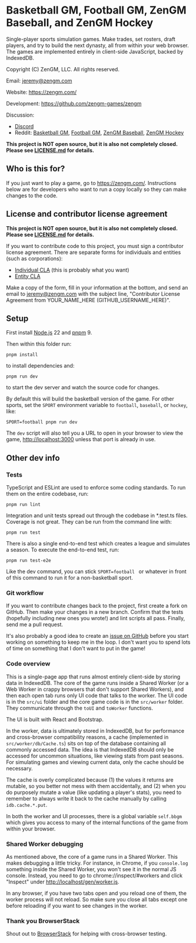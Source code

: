 # Basketball GM, Football GM, ZenGM Baseball, and ZenGM Hockey

Single-player sports simulation games. Make trades, set rosters, draft players,
and try to build the next dynasty, all from within your web browser. The games
are implemented entirely in client-side JavaScript, backed by IndexedDB.

Copyright (C) ZenGM, LLC. All rights reserved.

Email: <jeremy@zengm.com>

Website: <https://zengm.com/>

Development: <https://github.com/zengm-games/zengm>

Discussion:

* [Discord](https://zengm.com/discord/)
* Reddit: [Basketball GM](https://www.reddit.com/r/BasketballGM/),
[Football GM](https://www.reddit.com/r/Football_GM/),
[ZenGM Baseball](https://www.reddit.com/r/ZenGMBaseball/),
[ZenGM Hockey](https://www.reddit.com/r/ZenGMHockey/)

**This project is NOT open source, but it is also not completely closed. Please
see [LICENSE.md](LICENSE.md) for details.**

## Who is this for?

If you just want to play a game, go to <https://zengm.com/>. Instructions below
are for developers who want to run a copy locally so they can make changes to
the code.

## License and contributor license agreement

**This project is NOT open source, but it is also not completely closed. Please
see [LICENSE.md](LICENSE.md) for details.**

If you want to contribute code to this project, you must sign a contributor
license agreement. There are separate forms for individuals and entities (such
as corporations):

* [Individual CLA](CLA-individual.md) (this is probably what you want)
* [Entity CLA](CLA-entity.md)

Make a copy of the form, fill in your information at the bottom, and send an
email to jeremy@zengm.com with the subject line, "Contributor License Agreement
from YOUR_NAME_HERE (GITHUB_USERNAME_HERE)".

## Setup 

First install [Node.js](https://nodejs.org/) 22 and [pnpm](https://pnpm.io/) 9.

Then within this folder run:

    pnpm install

to install dependencies and:

    pnpm run dev

to start the dev server and watch the source code for changes.

By default this will build the basketball version of the game. For other sports,
set the `SPORT` environment variable to `football`, `baseball`, or `hockey`,
like:

    SPORT=football pnpm run dev

The `dev` script will also tell you a URL to open in your browser to view the
game, <http://localhost:3000> unless that port is already in use.

## Other dev info

### Tests

TypeScript and ESLint are used to enforce some coding standards. To run them on
the entire codebase, run:

    pnpm run lint

Integration and unit tests spread out through the codebase in *.test.ts files.
Coverage is not great. They can be run from the command line with:

    pnpm run test

There is also a single end-to-end test which creates a league and simulates a
season. To execute the end-to-end test, run:

    pnpm run test-e2e

Like the dev command, you can stick `SPORT=football ` or whatever in front of
this command to run it for a non-basketball sport.

### Git workflow

If you want to contribute changes back to the project, first create a fork on
GitHub. Then make your changes in a new branch. Confirm that the tests
(hopefully including new ones you wrote!) and lint scripts all pass. Finally,
send me a pull request.

It's also probably a good idea to create an [issue on
GitHub](https://github.com/zengm-games/zengm/issues) before you start working
on something to keep me in the loop. I don't want you to spend lots of time on
something that I don't want to put in the game!

### Code overview

This is a single-page app that runs almost entirely client-side by storing data
in IndexedDB. The core of the game runs inside a Shared Worker (or a Web Worker
in crappy browsers that don't support Shared Workers), and then each open tab
runs only UI code that talks to the worker. The UI code is in the `src/ui`
folder and the core game code is in the `src/worker` folder. They communicate
through the `toUI` and `toWorker` functions.

The UI is built with React and Bootstrap.

In the worker, data is ultimately stored in IndexedDB, but for performance and
cross-browser compatibility reasons, a cache (implemented in
`src/worker/db/Cache.ts`) sits on top of the database containing all commonly
accessed data. The idea is that IndexedDB should only be accessed for uncommon
situations, like viewing stats from past seasons. For simulating games and
viewing current data, only the cache should be necessary.

The cache is overly complicated because (1) the values it returns are mutable,
so you better not mess with them accidentally, and (2) when you do purposely
mutate a value (like updating a player's stats), you need to remember to always
write it back to the cache manually by calling `idb.cache.*.put`.

In both the worker and UI processes, there is a global variable `self.bbgm`
which gives you access to many of the internal functions of the game from
within your browser.

### Shared Worker debugging

As mentioned above, the core of a game runs in a Shared Worker. This makes
debugging a little tricky. For instance, in Chrome, if you `console.log`
something inside the Shared Worker, you won't see it in the normal JS console.
Instead, you need to go to chrome://inspect/#workers and click "Inspect" under
<http://localhost/gen/worker.js>.

In any browser, if you have two tabs open and you reload one of them, the worker
process will not reload. So make sure you close all tabs except one before
reloading if you want to see changes in the worker.

### Thank you BrowserStack

Shout out to [BrowserStack](https://www.browserstack.com/) for helping with
cross-browser testing.
